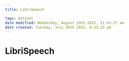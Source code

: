 ```yaml
---
title: LibriSpeech

tags: dataset 
date modified: Wednesday, August 10th 2022, 11:41:27 am
date created: Tuesday, July 26th 2022, 8:33:15 pm
---
```


# LibriSpeech


